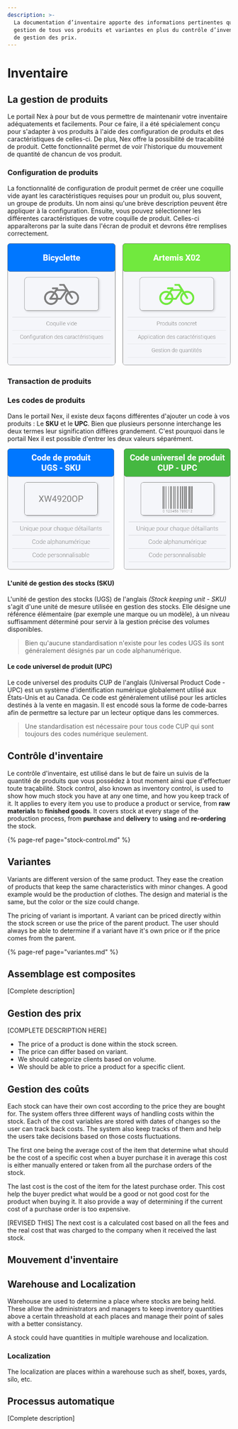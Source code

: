 ```yaml
---
description: >-
  La documentation d’inventaire apporte des informations pertinentes quant à la
  gestion de tous vos produits et variantes en plus du contrôle d’inventaire et
  de gestion des prix.
---
```


# Inventaire

## La gestion de produits

Le portail Nex à pour but de vous permettre de maintenanir votre inventaire adéquatements et facilements. Pour ce faire, il a été spécialement conçu pour s'adapter à vos produits à l'aide des configuration de produits et des caractéristiques de celles-ci. De plus, Nex offre la possibilité de tracabilité de produit. Cette fonctionnalité permet de voir l'historique du mouvement de quantité de chancun de vos produit.

### Configuration de produits

La fonctionnalité de configuration de produit permet de créer une coquille vide ayant les caractéristiques requises pour un produit ou, plus souvent, un groupe de produits. Un nom ainsi qu'une brève description peuvent être appliquer à la configuration. Ensuite, vous pouvez sélectionner les différentes caractéristiques de votre coquille de produit. Celles-ci apparaîterons par la suite dans l'écran de produit et devrons être remplises correctement.

![](../../.gitbook/assets/configuration-produit.png)

### Transaction de produits

### Les codes de produits

Dans le portail Nex, il existe deux façons différentes d'ajouter un code à vos produits : Le **SKU** et le **UPC**. Bien que plusieurs personne interchange les deux termes leur signification diffères grandement. C'est pourquoi dans le portail Nex il est possible d'entrer les deux valeurs séparément.

![](../../.gitbook/assets/sku-upc.png)

#### L'unité de gestion des stocks \(SKU\)

L'unité de gestion des stocks \(UGS\) de l'anglais _\(Stock keeping unit - SKU\)_ s'agit d'une unité de mesure utilisée en gestion des stocks. Elle désigne une référence élémentaire \(par exemple une marque ou un modèle\), à un niveau suffisamment déterminé pour servir à la gestion précise des volumes disponibles. 

> Bien qu'aucune standardisation n'existe pour les codes UGS ils sont généralement désignés par un code alphanumérique.

#### Le code universel de produit \(UPC\)

Le code universel des produits CUP de l'anglais \(Universal Product Code - UPC\) est un système d'identification numérique globalement utilisé aux États-Unis et au Canada. Ce code est généralement utilisé pour les articles destinés à la vente en magasin. Il est encodé sous la forme de code-barres afin de permettre sa lecture par un lecteur optique dans les commerces.

> Une standardisation est nécessaire pour tous code CUP qui sont toujours des codes numérique seulement.

## Contrôle d'inventaire

Le contrôle d'inventaire, est utilisé dans le but de faire un suivis de la quantité de produits que vous possédez à tout moment ainsi que d'effectuer toute traçabilité.
Stock control, also known as inventory control, is used to show how much stock you have at any one time, and how you keep track of it. It applies to every item you use to produce a product or service, from **raw materials** to **finished goods**. It covers stock at every stage of the production process, from **purchase** and **delivery** to **using** and **re-ordering** the stock.

{% page-ref page="stock-control.md" %}

## Variantes

Variants are different version of the same product. They ease the creation of products that keep the same characteristics with minor changes. A good example would be the production of clothes. The design and material is the same, but the color or the size could change.

The pricing of variant is important. A variant can be priced directly within the stock screen or use the price of the parent product. The user should always be able to determine if a variant have it's own price or if the price comes from the parent.

{% page-ref page="variantes.md" %}

## Assemblage est composites

\[Complete description\]

## Gestion des prix

\[COMPLETE DESCRIPTION HERE\]

* The price of a product is done within the stock screen.
* The price can differ based on variant.
* We should categorize clients based on volume.
* We should be able to price a product for a specific client.

## Gestion des coûts

Each stock can have their own cost according to the price they are bought for. The system offers three different ways of handling costs within the stock. Each of the cost variables are stored with dates of changes so the user can track back costs. The system also keep tracks of them and help the users take decisions based on those costs fluctuations.

The first one being the average cost of the item that determine what should be the cost of a specific cost when a buyer purchase it in average this cost is either manually entered or taken from all the purchase orders of the stock.

The last cost is the cost of the item for the latest purchase order. This cost help the buyer predict what would be a good or not good cost for the product when buying it. It also provide a way of determining if the current cost of a purchase order is too expensive.

\[REVISED THIS\] The next cost is a calculated cost based on all the fees and the real cost that was charged to the company when it received the last stock.

## Mouvement d'inventaire

## Warehouse and Localization

Warehouse are used to determine a place where stocks are being held. These allow the administrators and managers to keep inventory quantities above a certain threashold at each places and manage their point of sales with a better consistancy.

A stock could have quantities in multiple warehouse and localization.

### Localization

The localization are places within a warehouse such as shelf, boxes, yards, silo, etc.

## Processus automatique

\[Complete description\]

